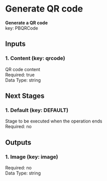 # Generate QR code  
**Generate a QR code**  
key: PBQRCode  
## Inputs  
### 1. Content (key: qrcode)  
QR code content  
Required: true  
Data Type: string   
## Next Stages  
### 1. Default (key: DEFAULT)  
Stage to be executed when the operation ends  
Required: no  
## Outputs  
### 1. Image (key: image)  
  
Required: no  
Data Type: string 